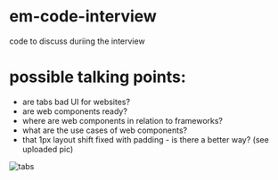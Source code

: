 # em-code-interview
code to discuss duriing the interview


# possible talking points:
- are tabs bad UI for websites?
- are web components ready?
- where are web components in relation to frameworks?
- what are the use cases of web components?
- that 1px layout shift fixed with padding - is there a better way? (see uploaded pic)

![tabs](https://github.com/user-attachments/assets/804d3d2e-ba8a-4e36-8934-eaac100523b0)
